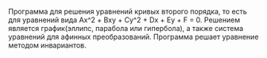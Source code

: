 Программа для решения уравнений кривых второго порядка, то есть для уравнений вида Ах^2 + Bxy + Cy^2 + Dx + Ey + F = 0.
Решением является график(эллипс, парабола или гипербола), а также система уравнений для афинных преобразований.
Программа решает уравнение методом инвариантов.
